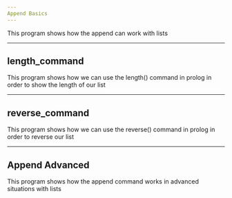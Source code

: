 ```yaml
---
Append Basics
---
```


This program shows how the append can work with lists



---
length_command
---

This program shows how we can use the length() command in prolog in order to show the length of our list 


---
reverse_command
---

This program shows how we can use the reverse() command in prolog in order to reverse our list 

---
Append Advanced
---

This program shows how the append command works in advanced situations with lists
